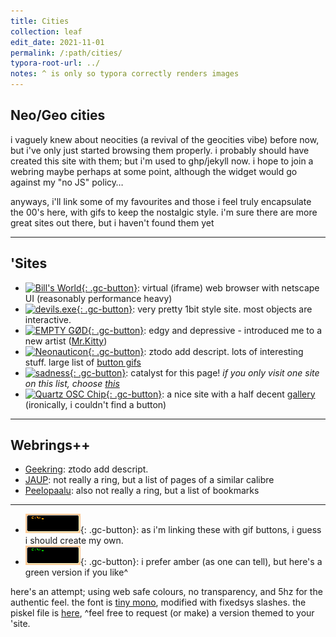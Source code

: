 ```yaml
---
title: Cities
collection: leaf
edit_date: 2021-11-01
permalink: /:path/cities/
typora-root-url: ../
notes: ^ is only so typora correctly renders images
---
```

## Neo/Geo cities

i vaguely knew about neocities (a revival of the geocities vibe) before now, but i've only just started browsing them properly. i probably should have created this site with them; but i'm used to ghp/jekyll now. i hope to join a webring maybe perhaps at some point, although the widget would go against my "no JS" policy…

anyways, i'll link some of my favourites and those i feel truly encapsulate the 00's here, with gifs to keep the nostalgic style. i'm sure there are  more great sites out there, but i haven't found them yet

---

## 'Sites

- [![Bill's World](https://billsworld.neocities.org/images/billsworld.gif){: .gc-button}](https://billsworld.neocities.org/): virtual (iframe) web browser with netscape UI (reasonably performance heavy)
- [![devils.exe](https://66.media.tumblr.com/777717d122b4e7d3ae82524b44d21f67/tumblr_inline_pswuk76Sda1w1xdc5_1280.gif){: .gc-button}](https://devils.neocities.org/): very pretty 1bit style site. most objects are interactive.
- [![EMPTY GØD](https://emptygod.neocities.org/buttongraphic/buttons/emptygod.gif.gif){: .gc-button}](https://emptygod.neocities.org/): edgy and depressive - introduced me to a new artist ([Mr.Kitty](https://emptygod.neocities.org/mrkitty.html))
- [![Neonauticon](https://neonaut.neocities.org/images/buttons/neonaut-banner.png){: .gc-button}](https://neonaut.neocities.org/): ztodo add descript. lots of interesting stuff. large list of [button gifs](https://neonaut.neocities.org/cyber/88x31.html)
- [![sadness](https://sadgrl.online/images/new/button-new.gif){: .gc-button}](https://sadgrl.online/about/): catalyst for this page! _if you only visit one site on this list, choose [this](https://sadgrl.online/newoldweb/surftheweb.html)_
- [![Quartz OSC Chip](https://quartzosc-chip.neocities.org/blinkies/imissxp.gif){: .gc-button}](https://quartzosc-chip.neocities.org/): a nice site with a half decent [gallery](https://quartzosc-chip.neocities.org/gallery.html) (ironically, i couldn't find a button)

---

## Webrings++

* [Geekring](http://geekring.net/site/6/frameset): ztodo add descript. 
* [JAUP](https://www.geocities.ws/jaup/jaup.htm): not really a ring, but a list of pages of a similar calibre
* [Peelopaalu](https://peelopaalu.neocities.org/index.html): also not really a ring, but a list of bookmarks

---

* ![Zeus' Button](/assets/images/web/cities/button.gif){: .gc-button}: as i'm linking these with gif buttons, i guess i should create my own.
* ![Zeus' Button green version](/assets/images/web/cities/button-green.gif){: .gc-button}: i prefer amber (as one can tell), but here's a green version if you like^

here's an attempt; using web safe colours, no transparency, and 5hz for the authentic feel. the font is [tiny mono](/other/fonts#various-pixelfonts), modified with fixedsys slashes. the piskel file is [here](/assets/images/web/cities/button.piskel), ^feel free to request (or make) a version themed to your 'site.

